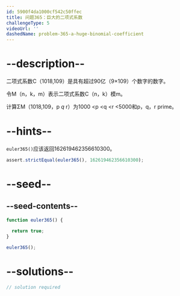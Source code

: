 ```yaml
---
id: 5900f4da1000cf542c50ffec
title: 问题365：巨大的二项式系数
challengeType: 5
videoUrl: ''
dashedName: problem-365-a-huge-binomial-coefficient
---
```


# --description--

二项式系数C（1018,109）是具有超过90亿（9×109）个数字的数字。

令M（n，k，m）表示二项式系数C（n，k）模m。

计算ΣM（1018,109，p *q* r）为1000 &lt;p &lt;q &lt;r &lt;5000和p，q，r prime。

# --hints--

`euler365()`应该返回162619462356610300。

```js
assert.strictEqual(euler365(), 162619462356610300);
```

# --seed--

## --seed-contents--

```js
function euler365() {

  return true;
}

euler365();
```

# --solutions--

```js
// solution required
```
